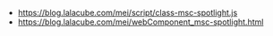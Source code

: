 * https://blog.lalacube.com/mei/script/class-msc-spotlight.js
* https://blog.lalacube.com/mei/webComponent_msc-spotlight.html